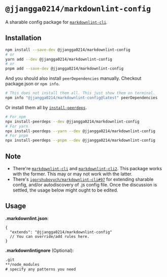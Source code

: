 # `@jjangga0214/markdownlint-config`

A sharable config package for [`markdownlint-cli`](https://github.com/igorshubovych/markdownlint-cli).

## Installation

```sh
npm install --save-dev @jjangga0214/markdownlint-config
# or
yarn add --dev @jjangga0214/markdownlint-config
# or
pnpm add --save-dev @jjangga0214/markdownlint-config
```

And you should also install `peerDependencies` manually.
Checkout package.json or `npm info`.

```sh
# This does not install them all. This just show them on terminal.
npm info "@jjangga0214/markdownlint-config@latest" peerDependencies
```

Or install them all by [`install-peerdeps`](https://openbase.com/js/install-peerdeps/documentation).

```sh
# For npm
npx install-peerdeps --dev @jjangga0214/markdownlint-config
# For yarn
npx install-peerdeps --yarn --dev @jjangga0214/markdownlint-config
# For pnpm
npx install-peerdeps --pnpm --dev @jjangga0214/markdownlint-config
```

## Note

- There're [`markdownlint-cli`](https://www.npmjs.com/package/markdownlint-cli) and [`markdownlint-cli2`](https://www.npmjs.com/package/markdownlint-cli2). This package works with the former. This may or may not work with the latter.
- There's [`igorshubovych/markdownlint-cli#97`](https://github.com/igorshubovych/markdownlint-cli/issues/97) for extending sharable config, and/or autodiscovery of .js config file. Once the discussion is settled, the usage below might ought to be edited.

## Usage

**.markdownlint.json**:

```jsonc
{
  "extends": "@jjangga0214/markdownlint-config"
  // You can override/add rules here.
}
```

**.markdownlintignore** (Optional):

```txt
.git
**/node_modules
# specify any patterns you need
```
